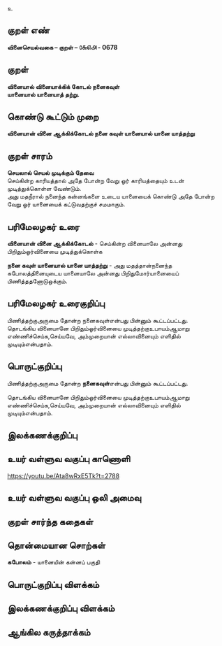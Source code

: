 உ

## குறள் எண் 

**வினைசெயல்வகை – குறள் – ௦௬௭௮ - 0678**  

## குறள் 

**வினையால் வினையாக்கிக் கோடல் நனைகவுள்  
யானையால் யானையாத் தற்று.**  

## கொண்டு கூட்டும் முறை

**வினையான் வினை ஆக்கிக்கோடல் நனை கவுள் யானையால் யானை யாத்தற்று**

## குறள் சாரம் 

**செயலால் செயல் முடிக்கும் தேவை**  
செய்கின்ற காரியத்தால் அதே போன்ற வேறு ஓர் காரியத்தையும் உடன் முடித்துக்கொள்ள வேண்டும்.  
அது மதநீரால் நனைந்த கன்னங்களை உடைய யானையைக் கொண்டு அதே போன்ற வேறு ஓர் யானையைக் கட்டுவதற்குச் சமமாகும்.  

## பரிமேலழகர் உரை

**வினையான் வினை ஆக்கிக்கோடல்** - செய்கின்ற வினையாலே அன்னது பிறிதும்ஓர்வினையை முடித்துக்கொள்க  

**நனை கவுள் யானையால் யானை யாத்தற்று** - அது மதத்தான்நனைந்த கபோலத்தினையுடைய யானையாலே அன்னது பிறிதுமோர்யானையைப் பிணித்ததனோடுஒக்கும். 

## பரிமேலழகர் உரைகுறிப்பு   

பிணித்தற்குஅருமை தோன்ற நனைகவுள்என்பது பின்னும் கூட்டப்பட்டது.  
தொடங்கிய வினையானே பிறிதும்ஓர்வினையை முடித்தற்குஉபாயம்ஆமாறு எண்ணிச்செய்க,செய்யவே, அம்முறையான் எல்லாவினையும் எளிதில் முடியும்என்பதாம்.    

## பொருட்குறிப்பு 

பிணித்தற்குஅருமை தோன்ற **நனைகவுள்**என்பது பின்னும் கூட்டப்பட்டது.  

தொடங்கிய வினையானே பிறிதும்ஓர்வினையை முடித்தற்குஉபாயம்ஆமாறு எண்ணிச்செய்க,செய்யவே, அம்முறையான் எல்லாவினையும் எளிதில் முடியும்என்பதாம்.    

## இலக்கணக்குறிப்பு  


## உயர் வள்ளுவ வகுப்பு காணொளி

https://youtu.be/Ata8wRxE5Tk?t=2788 

## உயர் வள்ளுவ வகுப்பு ஒலி அமைவு 

 
## குறள் சார்ந்த கதைகள் 


## தொன்மையான சொற்கள்

**கபோலம்** - யானையின் கன்னப் பகுதி  

## பொருட்குறிப்பு விளக்கம்


## இலக்கணக்குறிப்பு விளக்கம்


## ஆங்கில கருத்தாக்கம் 


